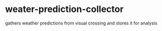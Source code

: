 

# weater-prediction-collector
gathers weather predictions from visual crossing and stores it for analysis
